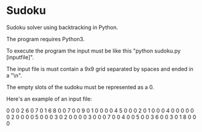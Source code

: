 # Sudoku

Sudoku solver using backtracking in Python.

The program requires Python3.

To execute the program the input must be like this "python sudoku.py [inputfile]".

The input file is must contain a 9x9 grid separated by spaces and ended in a "\n".

The empty slots of the sudoku must be represented as a 0.

Here's an example of an input file:

0 0 0 2 6 0 7 0 1
6 8 0 0 7 0 0 9 0
1 0 0 0 0 4 5 0 0
0 2 0 1 0 0 0 4 0
0 0 0 0 0 2 0 0 0
0 5 0 0 0 3 0 2 0
0 0 0 3 0 0 0 7 0
0 4 0 0 5 0 0 3 6
0 0 3 0 1 8 0 0 0
